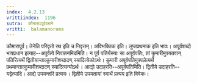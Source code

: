 ```yaml
---
index:  4.2.13
vrittiindex:  1196
sutra:  कौमासऽपूर्ववचने
vritti:  balamanorama 
---
```


कौमारापूर्व। तेनेति परिवृतो रथ इति च निवृत्तम्। अविभक्तिक इति। लुप्तप्रथमाक इति भावः। अपूर्वशब्दो भावप्रधान इत्याह--अपूर्वत्वे निपातनमिदमिति। न पूर्व पतिर्यस्याः सा अपूर्वपतिः, तां कुमारीमुपयतवान् पतिरित्यर्थे द्वितीयान्तात्कुमारीशब्दादण् स्यादित्येकोऽर्थः। कुमारी अपूर्वपतिमुपपन्नेत्यर्थे प्रथमान्तात्कुमारीशब्दादण् स्यादित्यन्योऽर्थः। आद्यो उदाहरति--अपूर्वपतिमिति। द्वितीये उदाहरति--यद्वेत्यादि। आद्ये उपयन्तरि प्रत्ययः। द्वितीये उपयतायां स्वार्थे प्रत्यय इति विवेकः। 

